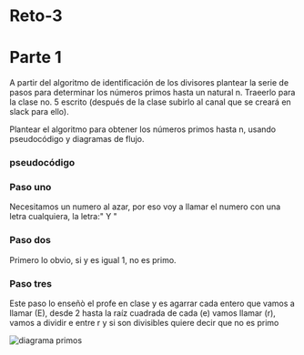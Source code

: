 # Reto-3
# Parte 1
A partir del algoritmo de identificación de los divisores plantear la serie de pasos para determinar los números primos hasta un natural n. Traeerlo para la clase no. 5 escrito (después de la clase subirlo al canal que se creará en slack para ello).

Plantear el algoritmo para obtener los números primos hasta n, usando pseudocódigo y diagramas de flujo.
### pseudocódigo
### Paso uno
Necesitamos un numero al azar, por eso voy a llamar el numero con una letra cualquiera, la letra:" Y "
### Paso dos
Primero lo obvio, si y es igual 1, no es primo.
### Paso tres
Este paso lo enseñò el profe en clase y es agarrar cada entero que vamos a llamar (E), desde 2 hasta la raíz cuadrada de cada (e) vamos llamar (r), vamos a dividir e entre r y si son divisibles quiere decir que no es primo 


![diagrama primos](https://github.com/CristianG011/Reto-3/assets/142249435/52aa09ac-7a26-4656-99e6-8c069182ad4a)
